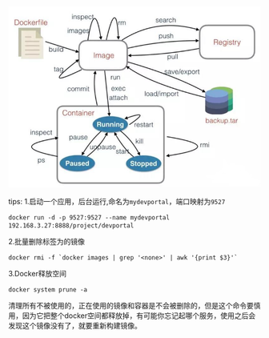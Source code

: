![](assets/docker-commond.png)

tips:
1.启动一个应用，后台运行,命名为`mydevportal`，端口映射为`9527`
```
docker run -d -p 9527:9527 --name mydevportal 192.168.3.27:8888/project/devportal
```

2.批量删除标签为<none>的镜像
```
docker rmi -f `docker images | grep '<none>' | awk '{print $3}'`
```

3.Docker释放空间
```
docker system prune -a
```

清理所有不被使用的，正在使用的镜像和容器是不会被删除的，但是这个命令要慎用，因为它把整个docker空间都释放掉，有可能你忘记起哪个服务，使用之后会发现这个镜像没有了，就要重新构建镜像。
